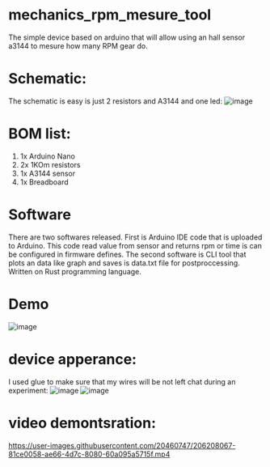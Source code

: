 # mechanics_rpm_mesure_tool
The simple device based on arduino that will allow using an hall sensor a3144 to mesure how many RPM gear do.
# Schematic:
The schematic is easy is just 2 resistors and A3144 and one led:
![image](https://user-images.githubusercontent.com/20460747/205875397-4060d0ce-d347-449f-8a3f-94528122093f.png)
# BOM list:  
  1. 1x Arduino Nano 
  2. 2x 1KOm resistors
  3. 1x A3144 sensor
  4. 1x Breadboard
# Software 
There are two softwares released. First is Arduino IDE code that is uploaded to Arduino. This code read value from sensor and returns rpm or time is can be configured in firmware defines. The second software is CLI tool that plots an data like graph and saves is data.txt file for postproccessing. Written on Rust programming language.
# Demo
![image](https://user-images.githubusercontent.com/20460747/205876439-df42d0a4-aea0-484f-ba7e-c943ae642ee8.png)
# device apperance:
I used glue to make sure that my wires will be not left chat during an experiment:
![image](https://user-images.githubusercontent.com/20460747/205881930-d5dd1d3b-f1c6-4ead-b658-4e7744373b87.png)
![image](https://user-images.githubusercontent.com/20460747/205882200-4570e1fa-9939-4851-8068-ae269bbb37a9.png)
# video demontsration:


https://user-images.githubusercontent.com/20460747/206208067-81ce0058-ae66-4d7c-8080-60a095a5715f.mp4

